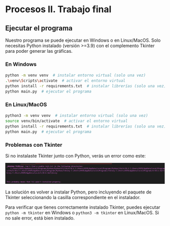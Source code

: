 # Procesos II. Trabajo final

## Ejecutar el programa

Nuestro programa se puede ejecutar en Windows o en Linux/MacOS. Solo necesitas Python instalado (versión >=3.9) con el complemento Tkinter para poder generar las gráficas.

### En Windows

```bash
python -m venv venv  # instalar entorno virtual (solo una vez)
.\venv\Scripts\activate  # activar el entorno virtual
python install -r requirements.txt  # instalar librerías (solo una vez)
python main.py  # ejecutar el programa
```

### En Linux/MacOS

```bash
python3 -m venv venv  # instalar entorno virtual (solo una vez)
source venv/bin/activate  # activar el entorno virtual
python install -r requirements.txt  # instalar librerías (solo una vez)
python main.py  # ejecutar el programa
```

### Problemas con Tkinter

Si no instalaste Tkinter junto con Python, verás un error como este:

![alt](readme_images/tkinter.png)

La solución es volver a instalar Python, pero incluyendo el paquete de Tkinter seleccionando la casilla correspondiente en el instalador.

Para verificar que tienes correctamente instalado Tkinter, puedes ejecutar `python -m tkinter` en Windows o `python3 -m tkinter` en Linux/MacOS. Si no sale error, está bien instalado.
